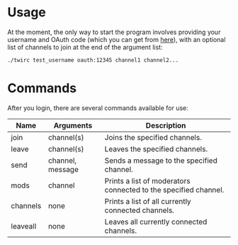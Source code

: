 Usage
=====

At the moment, the only way to start the program involves providing your username and OAuth code (which you can get from [here](https://twitchapps.com/tmi/)), with an optional list of channels to join at the end of the argument list:
```
./twirc test_username oauth:12345 channel1 channel2...
```

Commands
========

After you login, there are several commands available for use:

Name     | Arguments        | Description
-------- | ---------------- | -----------
join     | channel(s)       | Joins the specified channels.
leave    | channel(s)       | Leaves the specified channels.
send     | channel, message | Sends a message to the specified channel.
mods     | channel          | Prints a list of moderators connected to the specified channel.
channels | none             | Prints a list of all currently connected channels.
leaveall | none             | Leaves all currently connected channels.
